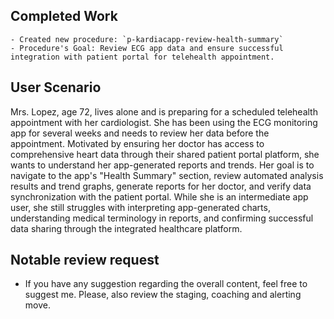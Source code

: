 ## **Completed Work**

    - Created new procedure: `p-kardiacapp-review-health-summary`
    - Procedure's Goal: Review ECG app data and ensure successful integration with patient portal for telehealth appointment. 

## User Scenario

Mrs. Lopez, age 72, lives alone and is preparing for a scheduled telehealth appointment with her cardiologist. She has been using the ECG monitoring app for several weeks and needs to review her data before the appointment. Motivated by ensuring her doctor has access to comprehensive heart data through their shared patient portal platform, she wants to understand her app-generated reports and trends. Her goal is to navigate to the app's "Health Summary" section, review automated analysis results and trend graphs, generate reports for her doctor, and verify data synchronization with the patient portal. While she is an intermediate app user, she still struggles with interpreting app-generated charts, understanding medical terminology in reports, and confirming successful data sharing through the integrated healthcare platform.

## Notable review request

- If you have any suggestion regarding the overall content, feel free to suggest me. Please, also review the staging, coaching and alerting move. 
